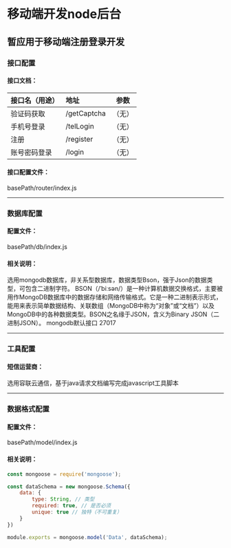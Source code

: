 # 移动端开发node后台
暂应用于移动端注册登录开发
---------
### 接口配置
#### 接口文档：

| 接口名（用途） | 地址 |  参数   |
| --------    | :----- | :----:  |
| 验证码获取  | /getCaptcha  |   （无）    |
| 手机号登录 | /telLogin  |   （无）   |
| 注册 |  /register  |  （无）  |
| 账号密码登录 |  /login  |（无）|

#### 接口配置文件：
basePath/router/index.js

---------
### 数据库配置
#### 配置文件：
basePath/db/index.js
#### 相关说明：
选用mongodb数据库，非关系型数据库，数据类型Bson，强于Json的数据类型，可包含二进制字符。
BSON（/ˈbiːsən/）是一种计算机数据交换格式，主要被用作MongoDB数据库中的数据存储和网络传输格式。它是一种二进制表示形式，能用来表示简单数据结构、关联数组（MongoDB中称为“对象”或“文档”）以及MongoDB中的各种数据类型。BSON之名缘于JSON，含义为Binary JSON（二进制JSON）。
mongodb默认接口 27017

---------
### 工具配置
#### 短信运营商：
选用容联云通信，基于java请求文档编写完成javascript工具脚本

---------
### 数据格式配置
#### 配置文件：
basePath/model/index.js
#### 相关说明：
```javascript
const mongoose = require('mongoose');

const dataSchema = new mongoose.Schema({
	data: {
		type: String, // 类型
		required: true, // 是否必须
		unique: true // 独特（不可重复）
	}
})

module.exports = mongoose.model('Data', dataSchema);
```
